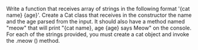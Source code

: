 Write a function that receives array of strings in the following format '{cat name} {age}'.
Create a Cat class that receives in the constructor the name and the age parsed from the input.
It should also have a method named "meow" that will print "{cat name}, age {age} says Meow" on the
console.
For each of the strings provided, you must create a cat object and invoke the .meow () method.